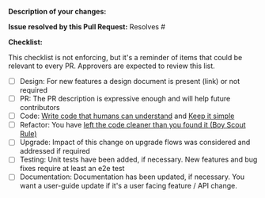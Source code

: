 <!-- Thank you for contributing to Ramen! -->

<!-- STEPS TO FOLLOW:

  1. Add a description of the changes (frequently the same as the commit description)
  2. Enter the issue number next to "Resolves #"
  3. Commit titles and messages follow guidelines in the [contributing guide](https://github.com/RamenDR/ramen/blob/main/CONTRIBUTING.md).

-->

**Description of your changes:**

<!-- If there is no tracking issue resolved, **remove this section** -->
**Issue resolved by this Pull Request:**
Resolves #

**Checklist:**

This checklist is not enforcing, but it's a reminder of items that could be relevant to every PR.
Approvers are expected to review this list.

- [ ] Design: For new features a design document is present (link) or not required
- [ ] PR: The PR description is expressive enough and will help future contributors
- [ ] Code: [Write code that humans can understand](https://en.wikiquote.org/wiki/Martin_Fowler#code-for-humans) and [Keep it simple](https://en.wikipedia.org/wiki/KISS_principle)
- [ ] Refactor: You have [left the code cleaner than you found it (Boy Scout Rule)](https://learning.oreilly.com/library/view/97-things-every/9780596809515/ch08.html)
- [ ] Upgrade: Impact of this change on upgrade flows was considered and addressed if required
- [ ] Testing: Unit tests have been added, if necessary. New features and bug fixes require at least an e2e test
- [ ] Documentation: Documentation has been updated, if necessary. You want a user-guide update if it's a user facing feature / API change.
